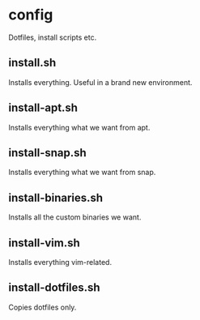 # config
Dotfiles, install scripts etc.

## install.sh

Installs everything. Useful in a brand new environment.

## install-apt.sh

Installs everything what we want from apt.

## install-snap.sh

Installs everything what we want from snap.

## install-binaries.sh

Installs all the custom binaries we want.

## install-vim.sh

Installs everything vim-related.

## install-dotfiles.sh

Copies dotfiles only.

